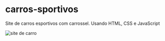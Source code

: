 # carros-sportivos
Site de carros esportivos com carrossel. Usando HTML, CSS e JavaScript

![site de carro ](https://github.com/user-attachments/assets/a1541ec4-15cc-4472-8171-6fdbe47e4fa2)
